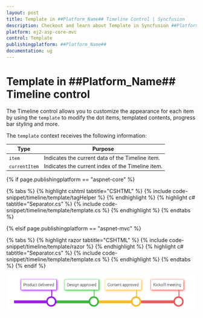 ```yaml
---
layout: post
title: Template in ##Platform_Name## Timeline Control | Syncfusion
description: Checkout and learn about Template in Syncfusion ##Platform_Name## Timeline control of Syncfusion Essential JS 2 and more.
platform: ej2-asp-core-mvc
control: Template
publishingplatform: ##Platform_Name##
documentation: ug
---
```


# Template in ##Platform_Name## Timeline control

The Timeline control allows you to customize the appearance for each item by using the `template` to modify the dot items, templated contents, progress bar styling and more.

The `template` context receives the following information:

| Type | Purpose |
| --- | --- |
| `item` | Indicates the current data of the Timeline item. |
| `currentItem` | Indicates the current index of the Timeline item. |

{% if page.publishingplatform == "aspnet-core" %}

{% tabs %}
{% highlight cshtml tabtitle="CSHTML" %}
{% include code-snippet/timeline/template/tagHelper %}
{% endhighlight %}
{% highlight c# tabtitle="Separator.cs" %}
{% include code-snippet/timeline/template/template.cs %}
{% endhighlight %}
{% endtabs %}

{% elsif page.publishingplatform == "aspnet-mvc" %}

{% tabs %}
{% highlight razor tabtitle="CSHTML" %}
{% include code-snippet/timeline/template/razor %}
{% endhighlight %}
{% highlight c# tabtitle="Separator.cs" %}
{% include code-snippet/timeline/template/template.cs %}
{% endhighlight %}
{% endtabs %}
{% endif %}

![Template](images/template.png)
